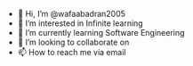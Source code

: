 - 👋 Hi, I’m @wafaabadran2005
- 👀 I’m interested in Infinite learning 
- 🌱 I’m currently learning Software Engineering
- 💞️ I’m looking to collaborate on 
- 📫 How to reach me via email 
  
  

<!---
wafaabadran2005/wafaabadran2005 is a ✨ special ✨ repository because its `README.md` (this file) appears on your GitHub profile.
You can click the Preview link to take a look at your changes.
--->
